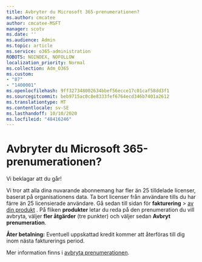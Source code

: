 ```yaml
---
title: Avbryter du Microsoft 365-prenumerationen?
ms.author: cmcatee
author: cmcatee-MSFT
manager: scotv
ms.date: ''
ms.audience: Admin
ms.topic: article
ms.service: o365-administration
ROBOTS: NOINDEX, NOFOLLOW
localization_priority: Normal
ms.collection: Adm_O365
ms.custom:
- "87"
- "1400001"
ms.openlocfilehash: 9ff327348002634bbef56ecce17c01caf58dd3f1
ms.sourcegitcommit: beb9715ac0c8e8333fef6764ecd346b7401a2612
ms.translationtype: MT
ms.contentlocale: sv-SE
ms.lasthandoff: 10/10/2020
ms.locfileid: "48416246"
---
```

# <a name="canceling-your-microsoft-365-subscription"></a>Avbryter du Microsoft 365-prenumerationen?

Vi beklagar att du går!
  
Vi tror att alla dina nuvarande abonnemang har fler än 25 tilldelade licenser, baserat på organisationens data. Ta bort licenser från användare tills du har färre än 25 licensierade användare. Gå sedan till sidan för **fakturering** \> [av din produkt](https://go.microsoft.com/fwlink/p/?linkid=842054) . På fliken **produkter** letar du reda på den prenumeration du vill avbryta, väljer **fler åtgärder** (tre punkter) och väljer sedan **Avbryt prenumeration**.

**Åter betalning:** Eventuell uppskattad kredit kommer att återföras till dig inom nästa fakturerings period.

Mer information finns i [avbryta prenumerationen](https://docs.microsoft.com/microsoft-365/commerce/subscriptions/cancel-your-subscription).